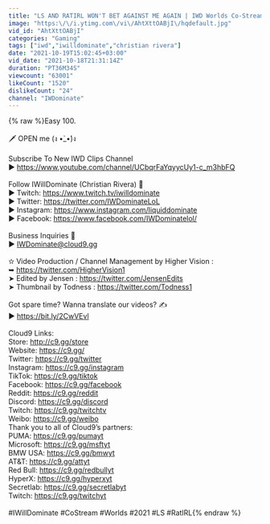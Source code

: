 ```yaml
---
title: "LS AND RATIRL WON'T BET AGAINST ME AGAIN | IWD Worlds Co-Stream"
image: "https:\/\/i.ytimg.com\/vi\/AhtXttOABjI\/hqdefault.jpg"
vid_id: "AhtXttOABjI"
categories: "Gaming"
tags: ["iwd","iwilldominate","christian rivera"]
date: "2021-10-19T15:02:45+03:00"
vid_date: "2021-10-18T21:31:14Z"
duration: "PT36M34S"
viewcount: "63001"
likeCount: "1520"
dislikeCount: "24"
channel: "IWDominate"
---
```

{% raw %}Easy 100.<br /><br />🗡️ OPEN me (ง •̀_•́)ง<br /><br />Subscribe To New IWD Clips Channel<br />► <a rel="nofollow" target="blank" href="https://www.youtube.com/channel/UCbqrFaYqyycUy1-c_m3hbFQ">https://www.youtube.com/channel/UCbqrFaYqyycUy1-c_m3hbFQ</a><br /><br />Follow IWillDominate (Christian Rivera) 📌<br />► Twitch: <a rel="nofollow" target="blank" href="https://www.twitch.tv/iwilldominate">https://www.twitch.tv/iwilldominate</a><br />► Twitter: <a rel="nofollow" target="blank" href="https://twitter.com/IWDominateLoL">https://twitter.com/IWDominateLoL</a><br />► Instagram: <a rel="nofollow" target="blank" href="https://www.instagram.com/liquiddominate">https://www.instagram.com/liquiddominate</a><br />► Facebook: <a rel="nofollow" target="blank" href="https://www.facebook.com/IWDominatelol/">https://www.facebook.com/IWDominatelol/</a><br /><br />Business Inquiries 💼<br />► IWDominate@cloud9.gg<br /><br />✫ Video Production / Channel Management by Higher Vision :<br />➥ <a rel="nofollow" target="blank" href="https://twitter.com/HigherVision1">https://twitter.com/HigherVision1</a><br />➤ Edited by Jensen : <a rel="nofollow" target="blank" href="https://twitter.com/JensenEdits">https://twitter.com/JensenEdits</a><br />➤ Thumbnail by Todness : <a rel="nofollow" target="blank" href="https://twitter.com/Todness1">https://twitter.com/Todness1</a><br /><br />Got spare time? Wanna translate our videos? ✍️<br />► <a rel="nofollow" target="blank" href="https://bit.ly/2CwVEvl">https://bit.ly/2CwVEvl</a><br /><br />Cloud9 Links:<br />Store:            <a rel="nofollow" target="blank" href="http://c9.gg/store">http://c9.gg/store</a><br />Website:       <a rel="nofollow" target="blank" href="https://c9.gg/">https://c9.gg/</a><br />Twitter:         <a rel="nofollow" target="blank" href="https://c9.gg/twitter">https://c9.gg/twitter</a><br />Instagram:   <a rel="nofollow" target="blank" href="https://c9.gg/instagram">https://c9.gg/instagram</a><br />TikTok:          <a rel="nofollow" target="blank" href="https://c9.gg/tiktok">https://c9.gg/tiktok</a> <br />Facebook:    <a rel="nofollow" target="blank" href="https://c9.gg/facebook">https://c9.gg/facebook</a><br />Reddit:          <a rel="nofollow" target="blank" href="https://c9.gg/reddit">https://c9.gg/reddit</a><br />Discord:        <a rel="nofollow" target="blank" href="https://c9.gg/discord">https://c9.gg/discord</a><br />Twitch:          <a rel="nofollow" target="blank" href="https://c9.gg/twitchtv">https://c9.gg/twitchtv</a><br />Weibo:           <a rel="nofollow" target="blank" href="https://c9.gg/weibo">https://c9.gg/weibo</a><br />Thank you to all of Cloud9’s partners:<br />PUMA:          <a rel="nofollow" target="blank" href="https://c9.gg/pumayt">https://c9.gg/pumayt</a><br />Microsoft:    <a rel="nofollow" target="blank" href="https://c9.gg/msftyt">https://c9.gg/msftyt</a><br />BMW USA:   <a rel="nofollow" target="blank" href="https://c9.gg/bmwyt">https://c9.gg/bmwyt</a><br />AT&amp;T:            <a rel="nofollow" target="blank" href="https://c9.gg/attyt">https://c9.gg/attyt</a><br />Red Bull:       <a rel="nofollow" target="blank" href="https://c9.gg/redbullyt">https://c9.gg/redbullyt</a><br />HyperX:        <a rel="nofollow" target="blank" href="https://c9.gg/hyperxyt">https://c9.gg/hyperxyt</a><br />Secretlab:    <a rel="nofollow" target="blank" href="https://c9.gg/secretlabyt">https://c9.gg/secretlabyt</a><br />Twitch:         <a rel="nofollow" target="blank" href="https://c9.gg/twitchyt">https://c9.gg/twitchyt</a><br /><br />#IWillDominate #CoStream #Worlds #2021 #LS #RatIRL{% endraw %}
